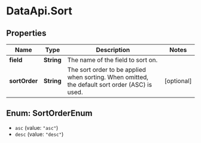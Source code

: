 # DataApi.Sort

## Properties
Name | Type | Description | Notes
------------ | ------------- | ------------- | -------------
**field** | **String** | The name of the field to sort on. | 
**sortOrder** | **String** | The sort order to be applied when sorting. When omitted, the default sort order (ASC) is used. | [optional] 

<a name="SortOrderEnum"></a>
## Enum: SortOrderEnum

* `asc` (value: `"asc"`)
* `desc` (value: `"desc"`)


